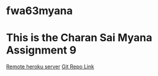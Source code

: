 # fwa63myana

# This is the Charan Sai Myana Assignment 9 
[Remote heroku server](https://fwa63myana.herokuapp.com/)
[Git Repo Link](https://github.com/charansaimyana/fwa63myana.git)
